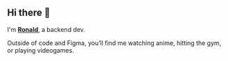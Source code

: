 ## Hi there 👋

I'm [**Ronald**](https://www.instagram.com/_ronaldwtf/profilecard/?igsh=MmRvZDZuaWprM2gy), a backend dev.

Outside of code and Figma, you’ll find me watching anime, hitting the gym, or playing videogames.
